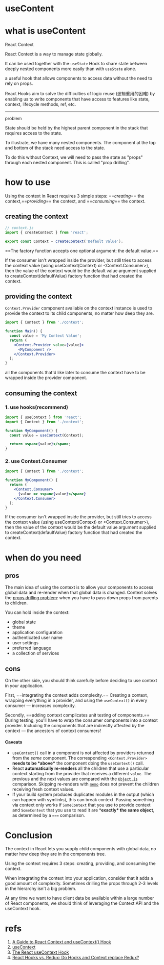# useContent

# what is useContent

React Context

React Context is a way to manage state globally.

It can be used together with the `useState` Hook to share state between deeply nested components more easily than with `useState` alone.

a useful hook that allows components to access data without the need to rely on props.

React Hooks aim to solve the difficulties of logic reuse (逻辑重用的困难) by enabling us to write components that have access to features like state, context, lifecycle methods, ref, etc. 

----

problem

State should be held by the highest parent component in the stack that requires access to the state.

To illustrate, we have many nested components. The component at the top and bottom of the stack need access to the state.

To do this without Context, we will need to pass the state as "props" through each nested component. This is called "prop drilling".

# how to use

Using the context in React requires 3 simple steps: ==*creating*== the context,==*providing*== the context, and ==*consuming*== the context.

## creating the context

```jsx
// context.js
import { createContext } from 'react';

export const Context = createContext('Default Value');
```

==The factory function accepts one optional argument: the default value.==

If the consumer isn't wrapped inside the provider, but still tries to access the context value (using useContext(Context) or <Context.Consumer>), then the value of the context would be the default value argument supplied to createContext(defaultValue) factory function that had created the context.

## providing the context

`Context.Provider` component available on the context instance is used to provide the context to its child components, no matter how deep they are.

```jsx
import { Context } from './context';

function Main() {
  const value = 'My Context Value';
  return (
    <Context.Provider value={value}>
      <MyComponent />
    </Context.Provider>
  );
}
```

all the components that'd like later to consume the context have to be wrapped inside the provider component.

## consuming the context
### 1. use hooks(recommend)

```jsx
import { useContext } from 'react';
import { Context } from './context';

function MyComponent() {
  const value = useContext(Context);

  return <span>{value}</span>;
}
```

### 2. use Context.Consumer

```jsx
import { Context } from './context';

function MyComponent() {
  return (
    <Context.Consumer>
      {value => <span>{value}</span>}
    </Context.Consumer>
  );
}
```

If the consumer isn't wrapped inside the provider, but still tries to access the context value (using useContext(Context) or <Context.Consumer>), then the value of the context would be the default value argument supplied to createContext(defaultValue) factory function that had created the context.

# when do you need

## pros

The main idea of using the context is to allow your components to access global data and re-render when that global data is changed. Context solves the [props drilling problem](https://kentcdodds.com/blog/prop-drilling): when you have to pass down props from parents to children.

You can hold inside the context:

- global state
- theme
- application configuration
- authenticated user name
- user settings
- preferred language
- a collection of services


## cons

On the other side, you should think carefully before deciding to use context in your application.

First, ==integrating the context adds complexity.== Creating a context, wrapping everything in a provider, and using the `useContext()` in every consumer — increases complexity.

Secondly, ==adding context complicates unit testing of components.== During testing, you'll have to wrap the consumer components into a context provider. Including the components that are indirectly affected by the context — the ancestors of context consumers!

#### Caveats 

- `useContext()` call in a component is not affected by providers returned from the *same* component. The corresponding `<Context.Provider>` **needs to be \*above\*** the component doing the `useContext()` call.
- React **automatically re-renders** all the children that use a particular context starting from the provider that receives a different `value`. The previous and the next values are compared with the [`Object.is`](https://developer.mozilla.org/en-US/docs/Web/JavaScript/Reference/Global_Objects/Object/is) comparison. Skipping re-renders with [`memo`](https://react.dev/reference/react/memo) does not prevent the children receiving fresh context values.
- If your build system produces duplicates modules in the output (which can happen with symlinks), this can break context. Passing something via context only works if `SomeContext` that you use to provide context and `SomeContext` that you use to read it are ***exactly\* the same object**, as determined by a `===` comparison.

# Conclusion

The context in React lets you supply child components with global data, no matter how deep they are in the components tree.

Using the context requires 3 steps: creating, providing, and consuming the context.

When integrating the context into your application, consider that it adds a good amount of complexity. Sometimes drilling the props through 2-3 levels in the hierarchy isn't a big problem.

At any time we want to have client data be available within a large number of React components, we should think of leveraging the Context API and the useContext hook.

# refs

1. [A Guide to React Context and useContext() Hook](https://dmitripavlutin.com/react-context-and-usecontext/)
2. [useContext](https://react.dev/reference/react/useContext)
3. [The React useContext Hook](https://www.telerik.com/blogs/react-usecontext-hook)
4. [React Hooks vs. Redux: Do Hooks and Context replace Redux?](https://blog.logrocket.com/react-hooks-vs-redux-hooks-context-replace-redux/)













